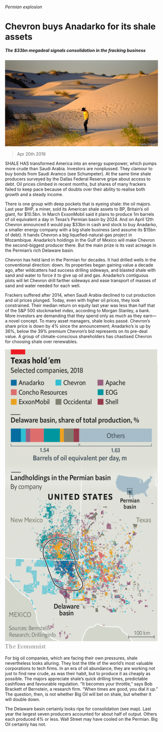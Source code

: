 ###### Permian explosion

# Chevron buys Anadarko for its shale assets 

##### The $33bn megadeal signals consolidation in the fracking business 

![image](images/20190420_WBP002_0.jpg) 

> Apr 20th 2019 

SHALE HAS transformed America into an energy superpower, which pumps more crude than Saudi Arabia. Investors are nonplussed. They clamour to buy bonds from Saudi Aramco (see Schumpeter). At the same time shale producers surveyed by the Dallas Federal Reserve gripe about access to debt. Oil prices climbed in recent months, but shares of many frackers failed to keep pace because of doubts over their ability to realise both growth and a steady income. 

There is one group with deep pockets that is eyeing shale: the oil majors. Last year BHP, a miner, sold its American shale assets to BP, Britain’s oil giant, for $10.5bn. In March ExxonMobil said it plans to produce 1m barrels of oil equivalent a day in Texas’s Permian basin by 2024. And on April 12th Chevron announced it would pay $33bn in cash and stock to buy Anadarko, a smaller energy company with a big shale business (and assume its $15bn of debt). It hands Chevron a big liquefied-natural-gas project in Mozambique. Anadarko’s holdings in the Gulf of Mexico will make Chevron the second-biggest producer there. But the main prize is its vast acreage in the Permian’s rich Delaware basin. 

Chevron has held land in the Permian for decades. It had drilled wells in the conventional direction: down. Its properties began gaining value a decade ago, after wildcatters had success drilling sideways, and blasted shale with sand and water to force it to give up oil and gas. Anadarko’s contiguous plots will let Chevron drill farther sideways and ease transport of masses of sand and water needed for each well. 

Frackers suffered after 2014, when Saudi Arabia declined to cut production and oil prices plunged. Today, even with higher oil prices, they look constrained. Their median return on equity last year was less than half that of the S&P 500 stockmarket index, according to Morgan Stanley, a bank. More investors are demanding that they spend only as much as they earn—a novel concept. To many asset managers, shale looks passé. Chevron’s share price is down by 4% since the announcement; Anadarko’s is up by 36%, below the 39% premium Chevron’s bid represents on its pre-deal value. A group of climate-conscious shareholders has chastised Chevron for choosing shale over renewables. 

![image](images/20190420_WBM929.png) 

For big oil companies, which are facing their own pressures, shale nevertheless looks alluring. They lost the title of the world’s most valuable corporations to tech firms. In an era of oil abundance, they are working not just to find new crude, as was their habit, but to produce it as cheaply as possible. The majors appreciate shale’s quick drilling times, predictable cashflows and favourable regulation. “It becomes your throttle,” says Bob Brackett of Bernstein, a research firm. “When times are good, you dial it up.” The question, then, is not whether Big Oil will bet on shale, but whether it will double down. 

The Delaware basin certainly looks ripe for consolidation (see map). Last year the largest seven producers accounted for about half of output. Others each produced 4% or less. Wall Street may have cooled on the Permian. Big Oil certainly has not. 

